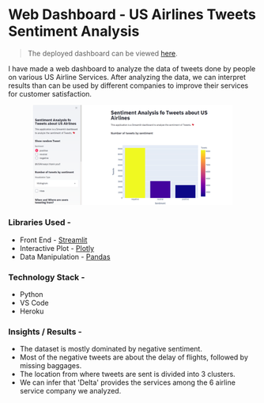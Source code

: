 # Web Dashboard - US Airlines Tweets Sentiment Analysis

> The deployed dashboard can be viewed [here](https://github.com/ArpitFalcon/).

I have made a web dashboard to analyze the data of tweets done by people on various US Airline Services. After analyzing the data, we can interpret results than can be used by different companies to improve their services for customer satisfaction.

<div align="center">
  <a href="https://arpitfalcon.github.io/">
    <img alt="demo" src="https://github.com/ArpitFalcon/bhavishyavaanee/blob/master/DataAnalysis_TwitterUSAirlineSentiment/data/demo.png" width=80% />
  </a>
</div>


### Libraries Used -

- Front End - [Streamlit](https://www.streamlit.io/)
- Interactive Plot - [Plotly](https://plotly.com/)
- Data Manipulation - [Pandas](https://pandas.pydata.org/)
  
### Technology Stack -

- Python
- VS Code
- Heroku

### Insights / Results -

- The dataset is mostly dominated by negative sentiment.
- Most of the negative tweets are about the delay of flights, followed by missing baggages.
- The location from where tweets are sent is divided into 3 clusters.
- We can infer that 'Delta' provides the services among the 6 airline service company we analyzed.
